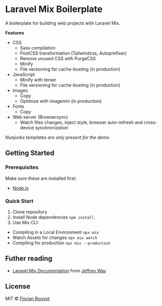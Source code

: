 # Laravel Mix Boilerplate

A boilerplate for building web projects with Laravel Mix.

**Features**

* CSS
  * Sass compilation
  * PostCSS transformation (Tailwindcss, Autoprefixer)
  * Remove unused CSS with PurgeCSS
  * Minify
  * File versioning for cache-busting (in production)
* JavaScript
  * Minify with terser
  * File versioning for cache-busting (in production)
* Images
  * Copy
  * Optimize with imagemin (in production)
* Fonts
  * Copy
* Web server (Browsersync)
  * Watch files changes, inject style, browser auto-refresh and cross-device synchronization

_Nunjunks templates are only present for the demo._

## Getting Started

### Prerequisites

Make sure these are installed first:
* [Node.js](https://nodejs.org/)

### Quick Start

1. Clone repository
2. Install Node dependencies `npm install`.
3. Use Mix CLI:
  * Compiling in a Local Environment `npx mix`
  * Watch Assets for changes `npx mix watch`
  * Compiling for production `npx mix --production`

## Futher reading

* [Laravel Mix Documentation](https://laravel-mix.com/docs/6.0/installation) from [Jeffrey Way](https://laracasts.com/)

## License

MIT © [Florian Bouvot](https://github.com/florianbouvot)
